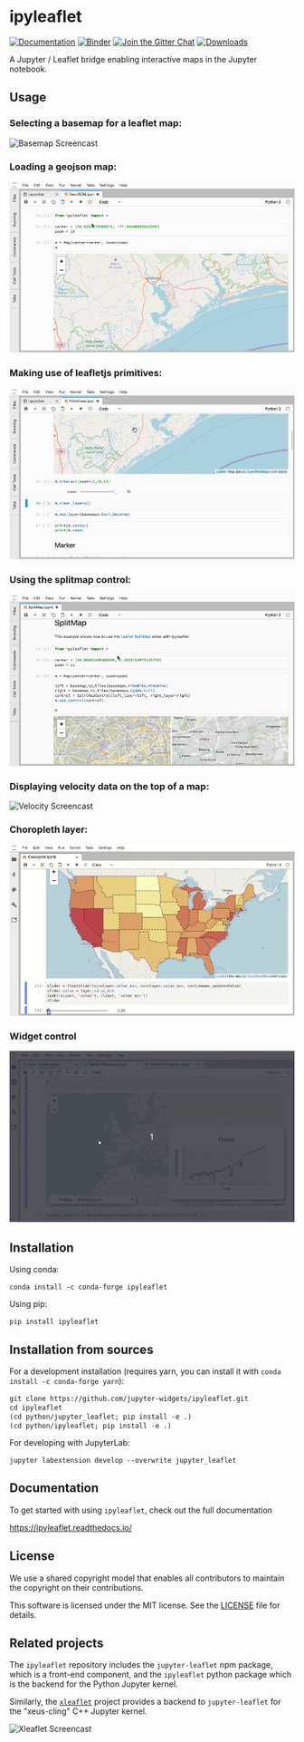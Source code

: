 # ipyleaflet

[![Documentation](http://readthedocs.org/projects/ipyleaflet/badge/?version=latest)](https://ipyleaflet.readthedocs.io/en/latest/?badge=latest)
[![Binder](https://mybinder.org/badge_logo.svg)](https://mybinder.org/v2/gh/jupyter-widgets/ipyleaflet/stable?urlpath=lab%2Ftree%2Fexamples)
[![Join the Gitter Chat](https://badges.gitter.im/Join%20Chat.svg)](https://gitter.im/jupyter-widgets/Lobby?utm_source=badge&utm_medium=badge&utm_campaign=pr-badge&utm_content=badge)
[![Downloads](https://pepy.tech/badge/ipyleaflet/month)](https://pepy.tech/project/ipyleaflet/month)

A Jupyter / Leaflet bridge enabling interactive maps in the Jupyter notebook.

## Usage

### Selecting a basemap for a leaflet map:

![Basemap Screencast](https://github.com/jupyter-widgets/ipyleaflet/blob/master/python/ipyleaflet/basemap.gif)

### Loading a geojson map:

![GeoJSON Screencast](https://github.com/jupyter-widgets/ipyleaflet/blob/master/python/ipyleaflet/geojson.gif)

### Making use of leafletjs primitives:

![Primitives Screencast](https://github.com/jupyter-widgets/ipyleaflet/blob/master/python/ipyleaflet/primitives.gif)

### Using the splitmap control:

![Splitmap Screencast](https://github.com/jupyter-widgets/ipyleaflet/blob/master/python/ipyleaflet/splitmap.gif)

### Displaying velocity data on the top of a map:

![Velocity Screencast](https://github.com/jupyter-widgets/ipyleaflet/blob/master/python/ipyleaflet/velocity.gif)

### Choropleth layer:

![Choropleth Screencast](https://github.com/jupyter-widgets/ipyleaflet/blob/master/python/ipyleaflet/choropleth.gif)

### Widget control

![Widget Control](https://github.com/jupyter-widgets/ipyleaflet/blob/master/python/ipyleaflet/widget_control.gif)

## Installation

Using conda:

```
conda install -c conda-forge ipyleaflet
```

Using pip:

```
pip install ipyleaflet
```

## Installation from sources

For a development installation (requires yarn, you can install it with `conda install -c conda-forge yarn`):

```
git clone https://github.com/jupyter-widgets/ipyleaflet.git
cd ipyleaflet
(cd python/jupyter_leaflet; pip install -e .)
(cd python/ipyleaflet; pip install -e .)
```

For developing with JupyterLab:

```
jupyter labextension develop --overwrite jupyter_leaflet
```

## Documentation

To get started with using `ipyleaflet`, check out the full documentation

https://ipyleaflet.readthedocs.io/

## License

We use a shared copyright model that enables all contributors to maintain the
copyright on their contributions.

This software is licensed under the MIT license. See the [LICENSE](LICENSE) file for details.

## Related projects

The `ipyleaflet` repository includes the `jupyter-leaflet` npm package, which
is a front-end component, and the `ipyleaflet` python package which is the
backend for the Python Jupyter kernel.

Similarly, the [`xleaflet`](https://github.com/jupyter-xeus/xleaflet/) project
provides a backend to `jupyter-leaflet` for the "xeus-cling" C++ Jupyter
kernel.

![Xleaflet Screencast](xleaflet.gif)

